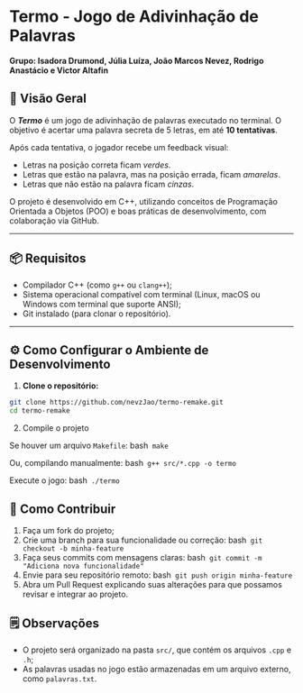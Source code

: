 # Termo - Jogo de Adivinhação de Palavras
**Grupo: Isadora Drumond, Júlia Luíza, João Marcos Nevez, Rodrigo Anastácio e Victor Altafin**

## 🎯 Visão Geral

O ***Termo*** é um jogo de adivinhação de palavras executado no terminal. O objetivo é acertar uma palavra secreta de 5 letras, em até **10 tentativas**.

Após cada tentativa, o jogador recebe um feedback visual:
- Letras na posição correta ficam *verdes*.
- Letras que estão na palavra, mas na posição errada, ficam *amarelas*.
- Letras que não estão na palavra ficam *cinzas*.

O projeto é desenvolvido em C++, utilizando conceitos de Programação Orientada a Objetos (POO) e boas práticas de desenvolvimento, com colaboração via GitHub.

---

## 📦 Requisitos

- Compilador C++ (como `g++` ou `clang++`);
- Sistema operacional compatível com terminal (Linux, macOS ou Windows com terminal que suporte ANSI);
- Git instalado (para clonar o repositório).

---

## ⚙️ Como Configurar o Ambiente de Desenvolvimento

1. **Clone o repositório:**

```bash
git clone https://github.com/nevzJao/termo-remake.git
cd termo-remake
```
2. Compile o projeto

Se houver um arquivo `Makefile`:
bash```
make```

Ou, compilando manualmente:
bash```
g++ src/*.cpp -o termo```

Execute o jogo:
bash```
./termo```


## 🤝 Como Contribuir

1. Faça um fork do projeto;
2. Crie uma branch para sua funcionalidade ou correção:
   bash```
   git checkout -b minha-feature```
4. Faça seus commits com mensagens claras:
   bash```
   git commit -m "Adiciona nova funcionalidade"```
6. Envie para seu repositório remoto:
   bash```
   git push origin minha-feature```
8. Abra um Pull Request explicando suas alterações para que possamos revisar e integrar ao projeto.


## 🗒️ Observações

- O projeto será organizado na pasta `src/`, que contém os arquivos `.cpp` e `.h`;
- As palavras usadas no jogo estão armazenadas em um arquivo externo, como `palavras.txt`.
